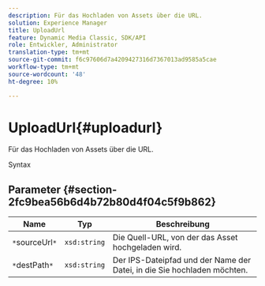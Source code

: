 ```yaml
---
description: Für das Hochladen von Assets über die URL.
solution: Experience Manager
title: UploadUrl
feature: Dynamic Media Classic, SDK/API
role: Entwickler, Administrator
translation-type: tm+mt
source-git-commit: f6c97606d7a4209427316d7367013ad9585a5cae
workflow-type: tm+mt
source-wordcount: '48'
ht-degree: 10%

---
```



# UploadUrl{#uploadurl}

Für das Hochladen von Assets über die URL.

Syntax

## Parameter {#section-2fc9bea56b6d4b72b80d4f04c5f9b862}

| Name | Typ | Beschreibung |
|---|---|---|
| `*`sourceUrl`*` | `xsd:string` | Die Quell-URL, von der das Asset hochgeladen wird. |
| `*`destPath`*` | `xsd:string` | Der IPS-Dateipfad und der Name der Datei, in die Sie hochladen möchten. |


